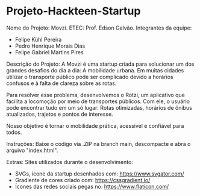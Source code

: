 # Projeto-Hackteen-Startup

Nome do Projeto: 
Movzi.
ETEC: 
Prof. Edson Galvão.
Integrantes da equipe:
  - Felipe Kühl Pereira
  - Pedro Henrique Morais Dias
  - Felipe Gabriel Martins Pires

Descrição do Projeto:
  A Movzi é uma startup criada para solucionar um dos grandes desafios do dia a dia: A mobilidade urbana.
  Em muitas cidades utilizar o transporte público pode ser complicado devido a horários confusos e à falta de clareza sobre as rotas.

  Para resolver esse problema, desenvolvemos o Rotzi, um aplicativo que facilita a locomoção por meio de transportes públicos.
  Com ele, o usuário pode encontrar tudo em um só lugar: Rotas otimizadas, horários de ônibus atualizados, trajetos e pontos de interesse.

  Nosso objetivo é tornar o mobilidade prática, acessível e confiável para todos.

Instruções: Baixe o código via .ZIP na branch main, descompacte e abra o arquivo "index.html".

Extras:
  Sites utilizados durante o desenvolvimento:
  - SVGs, icone da startup desenhados com: https://www.svgator.com/
  - Gradiente de cores criado com: https://cssgradient.io/
  - Ícones das redes sociais pegas no: https://www.flaticon.com/
    

